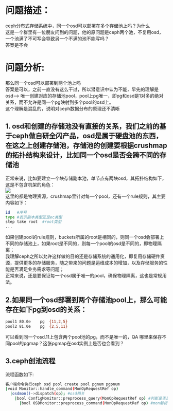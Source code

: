 # 问题描述：  
ceph分布式存储系统中，同一个osd可以部署在多个存储池上吗？为什么    
这是一个群里有一位朋友问到的问题，他的原问题是ceph两个池，不复用osd，一个池满了不可写会导致另一个不满的池不能写吗？    
答案是不会  
  
# 问题分析:    
那么同一个osd可以部署到两个池上吗    
答案是可以，之前一直没有这么干过，所以潜意识中认为不能，早先的理解是osd--> 唯一创建对应的存储池pool，pool上pg唯一，即pg和osd是1对多的绝对关系，而不允许是同一个pg映射到多个pool的osd上。  
这个理解是混乱的，说明对ceph数据分布的原理还不清晰   
  
## 1. osd和创建的存储池没有直接的关系，我们之前的基于ceph做自研全闪产品，osd是属于硬盘池的东西，在这之上创建存储池，存储池的创建要根据crushmap的拓扑结构来设计，比如同一个osd是否会跨不同的存储池  
正常来说，比如要建立一个块存储副本池，单节点有两块osd，其拓扑结构如下，这是不包含机架的角色：    
![](https://github.com/joehou89/ceph_15.2.17_sourcecode_analyse/blob/main/crushmap%E6%8B%93%E6%89%91%E7%BB%93%E6%9E%84.png)    
这里的都是物理资源，crushmap里针对每一个pool，还有一个rule规则，其主要内容如下：  
```sh
id   #序号
type #表示副本类型还是ec类型
step take root  #root类型
...
```    
如果创建pool的rule规则，buckets所属的root是相同的，则同一个osd会部署上不同的存储池上，如果root是不同的，则每一个pool的osd是不同的，即物理隔离；    
我理解ceph之所以允许这样做的目的还是存储系统的通用化，即复用存储硬件资源，提供更多的存储服务，随之带来的问题是运维成本的增加，以及存储服务的性能是否满足业务需求等问题；  
正常来说，还是要保证每一个osd属于唯一的pool，确保物理隔离，这也是常规用法。    
  
## 2.如果同一个osd部署到两个存储池pool上，那么可能存在如下pg到osd的关系：  
```sh  
pool1 80.0e    pg  {11,2,5}
pool2 81.0e    pg  {2,5,11}
```  
可以看到同一个osd.11上包含两个pool池的pg，而不是唯一的，QA 哪里来保存不同pool的pgmap？这张pgmap在osd实例上是否也会看到？    
    
## 3.ceph创池流程  
流程函数如下:  
```sh
客户端命令执行ceph osd pool create pool pgnum pgpnum
|void Monitor::handle_command(MonOpRequestRef op)
  |osdmon()->dispatch(op); #osd相关
    |bool ConfigMonitor::preprocess_query(MonOpRequestRef op) #判断是否是MSG_MON_COMMAND命令
      |bool OSDMonitor::preprocess_command(MonOpRequestRef op) #mon解析创建请求

```  









